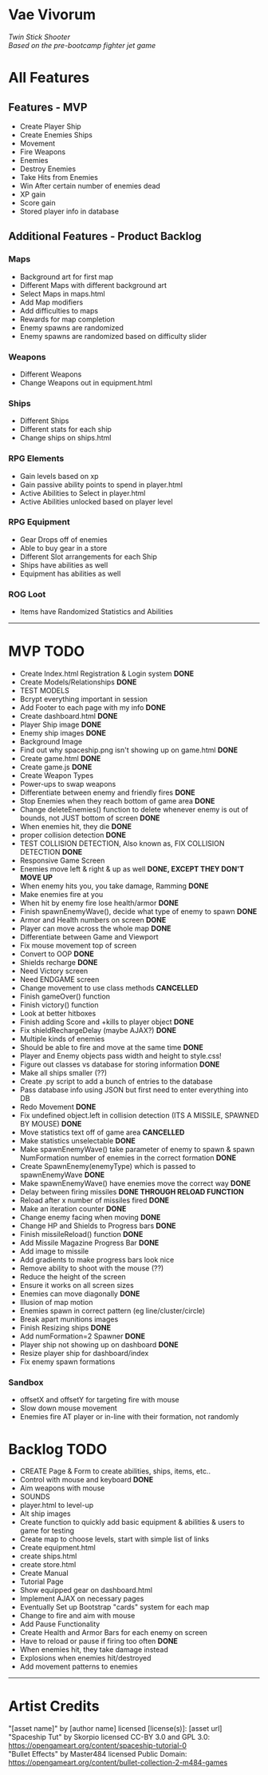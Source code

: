 
# **Vae Vivorum**

*Twin Stick Shooter  
Based on the pre-bootcamp fighter jet game*  

# All Features

## Features - MVP

- Create Player Ship  
- Create Enemies Ships  
- Movement  
- Fire Weapons  
- Enemies  
- Destroy Enemies  
- Take Hits from Enemies  
- Win After certain number of enemies dead  
- XP gain  
- Score gain  
- Stored player info in database  

## Additional Features - Product Backlog

### Maps

- Background art for first map  
- Different Maps with different background art  
- Select Maps in maps.html  
- Add Map modifiers  
- Add difficulties to maps  
- Rewards for map completion  
- Enemy spawns are randomized  
- Enemy spawns are randomized based on difficulty slider  

### Weapons

- Different Weapons  
- Change Weapons out in equipment.html  

### Ships

- Different Ships  
- Different stats for each ship  
- Change ships on ships.html  

### RPG Elements

- Gain levels based on xp  
- Gain passive ability points to spend in player.html  
- Active Abilities to Select in player.html  
- Active Abilities unlocked based on player level  

### RPG Equipment

- Gear Drops off of enemies  
- Able to buy gear in a store  
- Different Slot arrangements for each Ship  
- Ships have abilities as well  
- Equipment has abilities as well  

### ROG Loot

- Items have Randomized Statistics and Abilities  

---

# MVP TODO

- Create Index.html Registration & Login system **DONE**  
- Create Models/Relationships **DONE**  
- TEST MODELS  
- Bcrypt everything important in session  
- Add Footer to each page with my info **DONE**  
- Create dashboard.html **DONE**  
- Player Ship image **DONE**  
- Enemy ship images **DONE**  
- Background Image  
- Find out why spaceship.png isn't showing up on game.html **DONE**  
- Create game.html **DONE**  
- Create game.js  **DONE**
- Create Weapon Types  
- Power-ups to swap weapons  
- Differentiate between enemy and friendly fires **DONE**  
- Stop Enemies when they reach bottom of game area **DONE**  
- Change deleteEnemies() function to delete whenever enemy is out of bounds, not JUST bottom of screen **DONE**  
- When enemies hit, they die **DONE**  
- proper collision detection **DONE**  
- TEST COLLISION DETECTION, Also known as, FIX COLLISION DETECTION **DONE**  
- Responsive Game Screen  
- Enemies move left & right & up as well **DONE, EXCEPT THEY DON'T MOVE UP**  
- When enemy hits you, you take damage, Ramming **DONE**  
- Make enemies fire at you  
- When hit by enemy fire lose health/armor **DONE**  
- Finish spawnEnemyWave(), decide what type of enemy to spawn **DONE**  
- Armor and Health numbers on screen **DONE**  
- Player can move across the whole map **DONE**  
- Differentiate between Game and Viewport  
- Fix mouse movement top of screen  
- Convert to OOP **DONE**  
- Shields recharge **DONE**    
- Need Victory screen  
- Need ENDGAME screen  
- Change movement to use class methods **CANCELLED**  
- Finish gameOver() function  
- Finish victory() function  
- Look at better hitboxes  
- Finish adding Score and +kills to player object **DONE**  
- Fix shieldRechargeDelay (maybe AJAX?) **DONE**  
- Multiple kinds of enemies  
- Should be able to fire and move at the same time **DONE**  
- Player and Enemy objects pass width and height to style.css!  
- Figure out classes vs database for storing information **DONE**  
- Make all ships smaller (??)  
- Create .py script to add a bunch of entries to the database  
- Pass database info using JSON but first need to enter everything into DB  
- Redo Movement **DONE**  
- Fix undefined object.left in collision detection (ITS A MISSILE, SPAWNED BY MOUSE) **DONE**  
- Move statistics text off of game area **CANCELLED**
- Make statistics unselectable **DONE**    
- Make spawnEnemyWave() take parameter of enemy to spawn & spawn NumFormation number of enemies in the correct formation **DONE**  
- Create SpawnEnemy(enemyType) which is passed to spawnEnemyWave **DONE**
- Make spawnEnemyWave() have enemies move the correct way **DONE**  
- Delay between firing missiles **DONE THROUGH RELOAD FUNCTION**  
- Reload after x number of missiles fired **DONE**  
- Make an iteration counter **DONE**  
- Change enemy facing when moving **DONE**  
- Change HP and Shields to Progress bars **DONE**  
- Finish missileReload() function **DONE**  
- Add Missile Magazine Progress Bar **DONE**  
- Add image to missile  
- Add gradients to make progress bars look nice  
- Remove ability to shoot with the mouse (??)  
- Reduce the height of the screen  
- Ensure it works on all screen sizes  
- Enemies can move diagonally **DONE**  
- Illusion of map motion  
- Enemies spawn in correct pattern (eg line/cluster/circle)  
- Break apart munitions images  
- Finish Resizing ships **DONE**  
- Add numFormation=2 Spawner **DONE**  
- Player ship not showing up on dashboard **DONE**  
- Resize player ship for dashboard/index  
- Fix enemy spawn formations  

### Sandbox

- offsetX and offsetY for targeting fire with mouse  
- Slow down mouse movement  
- Enemies fire AT player or in-line with their formation, not randomly  

# Backlog TODO  

- CREATE Page & Form to create abilities, ships, items, etc..  
- Control with mouse and keyboard **DONE**  
- Aim weapons with mouse  
- SOUNDS  
- player.html to level-up  
- Alt ship images  
- Create function to quickly add basic equipment & abilities & users to game for testing  
- Create map to choose levels, start with simple list of links  
- Create equipment.html  
- create ships.html  
- create store.html  
- Create Manual  
- Tutorial Page  
- Show equipped gear on dashboard.html  
- Implement AJAX on necessary pages  
- Eventually Set up Bootstrap "cards" system for each map  
- Change to fire and aim with mouse  
- Add Pause Functionality  
- Create Health and Armor Bars for each enemy on screen  
- Have to reload or pause if firing too often **DONE**  
- When enemies hit, they take damage instead  
- Explosions when enemies hit/destroyed  
- Add movement patterns to enemies  


---

# Artist Credits

"[asset name]" by [author name] licensed [license(s)]: [asset url]  
"Spaceship Tut" by Skorpio licensed CC-BY 3.0 and GPL 3.0: https://opengameart.org/content/spaceship-tutorial-0  
"Bullet Effects" by Master484 licensed Public Domain: https://opengameart.org/content/bullet-collection-2-m484-games  















